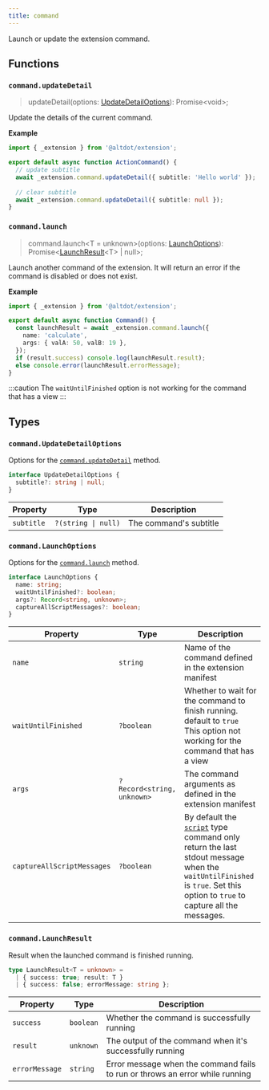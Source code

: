 ```yaml
---
title: command
---
```


Launch or update the extension command.

## Functions

### `command.updateDetail`
> updateDetail(options: [UpdateDetailOptions](#commandupdatedetailoptions)): Promise\<void>;

Update the details of the current command.

**Example**

```ts
import { _extension } from '@altdot/extension';

export default async function ActionCommand() {
  // update subtitle
  await _extension.command.updateDetail({ subtitle: 'Hello world' });
  
  // clear subtitle
  await _extension.command.updateDetail({ subtitle: null });
}
```

### `command.launch`
> command.launch\<T = unknown>(options: [LaunchOptions](#commandlaunchoptions)): Promise<[LaunchResult](#commandlaunchresult)\<T> \| null>;

Launch another command of the extension. It will return an error if the command is disabled or does not exist.

**Example**

```ts
import { _extension } from '@altdot/extension';

export default async function Command() {
  const launchResult = await _extension.command.launch({
    name: 'calculate',
    args: { valA: 50, valB: 19 },
  });
  if (result.success) console.log(launchResult.result);
  else console.error(launchResult.errorMessage);
}
```

:::caution
The `waitUntilFinished` option is not working for the command that has a view
:::

## Types

### `command.UpdateDetailOptions`

Options for the [`command.updateDetail`](#commandupdatedetail) method.

```ts
interface UpdateDetailOptions {
  subtitle?: string | null;
}
```
| Property | Type | Description |
| ----------- | ----------- | ----------- |
| `subtitle` | `?(string \| null)` | The command's subtitle |

### `command.LaunchOptions`

Options for the [`command.launch`](#commandlaunch) method.

```ts
interface LaunchOptions {
  name: string;
  waitUntilFinished?: boolean;
  args?: Record<string, unknown>;
  captureAllScriptMessages?: boolean;
}
```
| Property | Type | Description |
| ----------- | ----------- | ----------- |
| `name` | `string` | Name of the command defined in the extension manifest |
| `waitUntilFinished` | `?boolean` | Whether to wait for the command to finish running. default to `true` <br /> This option not working for the command that has a view |
| `args` | `?Record<string, unknown>` | The command arguments as defined in the extension manifest |
| `captureAllScriptMessages` | `?boolean` | By default the [`script`](/extensions/command/#script-command) type command only return the last stdout message when the `waitUntilFinished` is `true`. Set this option to `true` to capture all the messages. |

### `command.LaunchResult`

Result when the launched command is finished running.

```ts
type LaunchResult<T = unknown> =
  | { success: true; result: T }
  | { success: false; errorMessage: string };
```
| Property | Type | Description |
| ----------- | ----------- | ----------- |
| `success` | `boolean` | Whether the command is successfully running |
| `result` | `unknown` | The output of the command when it's successfully running |
| `errorMessage` | `string` | Error message when the command fails to run or throws an error while running |
